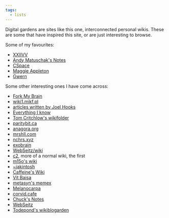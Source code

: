 ```yaml
---
tags:
  - lists
---
```

Digital gardens are sites like this one, interconnected personal wikis.  These are some that have inspired this site, or are just interesting to browse.

Some of my favourites:

- [XXIIVV](https://wiki.xxiivv.com/site/home.html)
- [Andy Matuschak's Notes](https://notes.andymatuschak.org/About_these_notes)
- [CSpace](https://utcc.utoronto.ca/~cks/space/FrontPage)
- [Maggie Appleton](https://maggieappleton.com/)
- [Gwern](https://gwern.net/)

Some other interesting ones I have come across:

- [Fork My Brain](https://notes.nicolevanderhoeven.com/Fork+My+Brain)
- [wiki1.mikf.pl](https://wiki1.mikf.pl/)
- [articles written by Joel Hooks](https://joelhooks.com/)
- [Everything I know](https://wiki.nikiv.dev/)
- [Tom Critchlow's wikifolder](https://tomcritchlow.com/wiki/)
- [paritybit.ca](https://www.paritybit.ca/garden/)
- [anagora.org](https://anagora.org/index)
- [mrshll.com](https://mrshll.com/index.html)
- [nchrs.xyz](https://nchrs.xyz)
- [exobrain](https://beepb00p.xyz/exobrain/)
- [WebSeitz/wiki](http://webseitz.fluxent.com/wiki/FrontPage)
- [c2](https://wiki.c2.com/), more of a normal wiki, the first
- [m15o's wiki](https://lipu.li/?u=m15o)
- [~jakintosh](http://jakintosh.com/)
- [Caffeine's Wiki](https://caffeine.wiki/)
- [Vít Baisa](https://vit.baisa.cz/)
- [metasyn's memex](https://metasyn.pw/memex)
- [Melanocarpa](https://garden.bouncepaw.com/)
- [corvid.cafe](https://corvid.cafe/home.html)
- [Chuck's Notes](https://notes.cagrimmett.com/)
- [WebSeitz](http://webseitz.fluxent.com/wiki/FrontPage)
- [Todepond's wikiblogarden](https://www.todepond.com/wikiblogarden)
